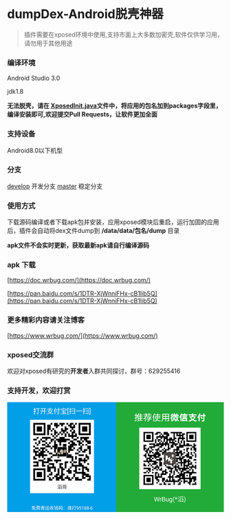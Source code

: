 # dumpDex-Android脱壳神器

> 插件需要在xposed环境中使用,支持市面上大多数加密壳,软件仅供学习用，请勿用于其他用途

### 编译环境

Android Studio 3.0

jdk1.8

**无法脱壳，请在 [XposedInit.java](https://github.com/WrBug/dumpDex/blob/master/app/src/main/java/com/wrbug/dumpdex/XposedInit.java#L31)文件中，将应用的包名加到packages字段里，编译安装即可,欢迎提交Pull Requests，让软件更加全面**

### 支持设备

Android8.0以下机型

### 分支

[develop](https://github.com/WrBug/dumpDex/tree/develop) 开发分支
[master](https://github.com/WrBug/dumpDex/tree/master) 稳定分支

### 使用方式

下载源码编译或者下载apk包并安装，应用xposed模块后重启，运行加固的应用后，插件会自动将dex文件dump到 **/data/data/包名/dump** 目录

**apk文件不会实时更新，获取最新apk请自行编译源码**

### apk 下载

[https://doc.wrbug.com/](https://doc.wrbug.com/)

[https://pan.baidu.com/s/1DTR-XjWnniFHx-cB1Iib5Q](https://pan.baidu.com/s/1DTR-XjWnniFHx-cB1Iib5Q)


### 更多精彩内容请关注博客

[https://www.wrbug.com/](https://www.wrbug.com/)

### xposed交流群

欢迎对xposed有研究的**开发者**入群共同探讨，群号：629255416

### 支持开发，欢迎打赏

![](/pay.png)


